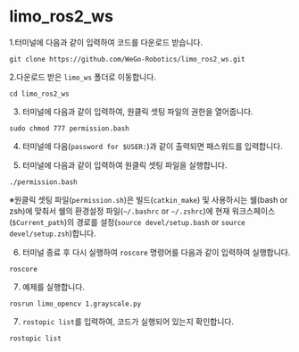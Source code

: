 # limo_ros2_ws

1.터미널에 다음과 같이 입력하여 코드를 다운로드 받습니다.

```
git clone https://github.com/WeGo-Robotics/limo_ros2_ws.git
```

2.다운로드 받은 ```limo_ws``` 폴더로 이동합니다.

```
cd limo_ros2_ws
```

3. 터미널에 다음과 같이 입력하여, 원클릭 셋팅 파일의 권한을 열어줍니다.

```
sudo chmod 777 permission.bash
```

4. 터미널에 다음(```password for $USER:```)과 같이 출력되면 패스워드를 입력합니다.
  
5. 터미널에 다음과 같이 입력하여 원클릭 셋팅 파일을 실행합니다.
```
./permission.bash
```

※원클릭 셋팅 파일(```permission.sh```)은 빌드(```catkin_make```) 및 사용하시는 쉘(bash or zsh)에 맞춰서 쉘의 환경설정 파일(```~/.bashrc``` or ```~/.zshrc```)에 현재 워크스페이스(```$Current_path```)의 경로를 설정(```source devel/setup.bash``` or ```source devel/setup.zsh```)합니다.




6. 터미널 종료 후 다시 실행하여 ```roscore``` 명령어를 다음과 같이 입력하여 실행합니다.

```
roscore
```
7. 예제를 실행합니다.
```
rosrun limo_opencv 1.grayscale.py
```

7. ```rostopic list```를 입력하여, 코드가 실행되어 있는지 확인합니다.

```
rostopic list
```
